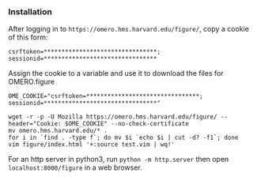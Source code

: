 ### Installation

After logging in to `https://omero.hms.harvard.edu/figure/`, copy a cookie of this form:

```
csrftoken=********************************; sessionid=********************************
```

Assign the cookie to a variable and use it to download the files for OMERO.figure

```
OME_COOKIE="csrftoken=********************************; sessionid=********************************"

wget -r -p -U Mozilla https://omero.hms.harvard.edu/figure/ --header="Cookie: $OME_COOKIE" --no-check-certificate
mv omero.hms.harvard.edu/* .
for i in `find . -type f`; do mv $i `echo $i | cut -d? -f1`; done
vim figure/index.html '+:source test.vim | wq!'
```

For an http server in python3, run `python -m http.server` then open `localhost:8000/figure` in a web browser.
